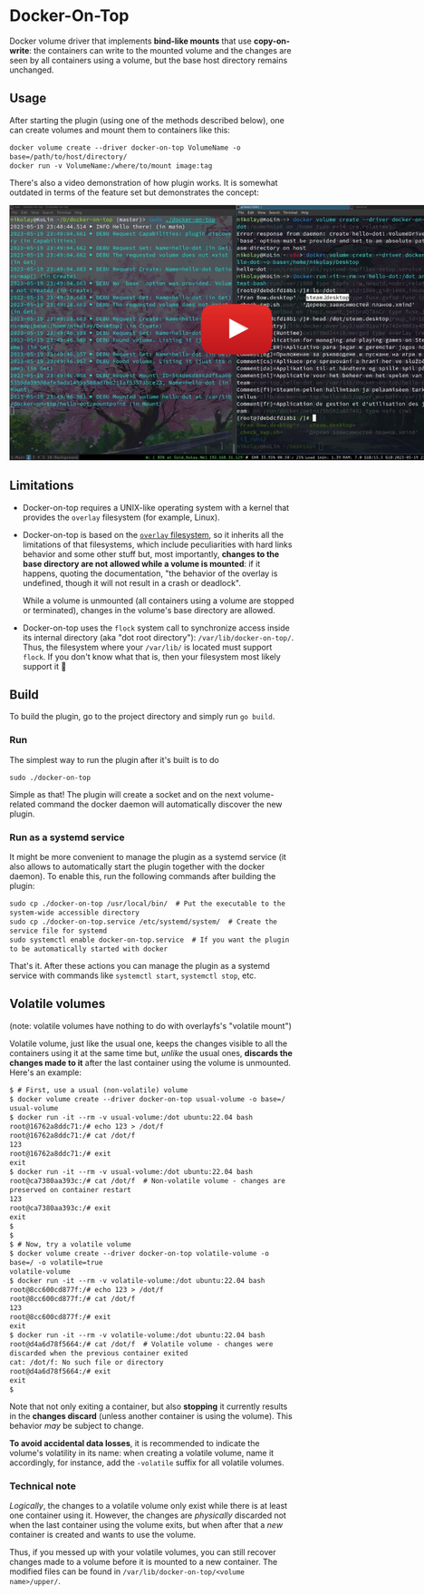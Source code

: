 # Docker-On-Top

Docker volume driver that implements **bind-like mounts** that use **copy-on-write**:
the containers can write to the mounted volume and the changes are seen by all containers
using a volume, but the base host directory remains unchanged.

## Usage

After starting the plugin (using one of the methods described below), one can create
volumes and mount them to containers like this:
```shell
docker volume create --driver docker-on-top VolumeName -o base=/path/to/host/directory/
docker run -v VolumeName:/where/to/mount image:tag
```

There's also a video demonstration of how plugin works. It is somewhat outdated in terms
of the feature set but demonstrates the concept:

<a href="https://youtu.be/tuk7p5kxliQ">
    <img src="images/demo_preview.jpg" style="max-width: 800px;"  alt="Video demonstration" />
</a>

## Limitations

-   Docker-on-top requires a UNIX-like operating system with a kernel that provides the
    `overlay` filesystem (for example, Linux).

-   Docker-on-top is based on the
    [`overlay` filesystem](https://www.kernel.org/doc/html/latest/filesystems/overlayfs.html),
    so it inherits all the limitations of that filesystems, which include peculiarities
    with hard links behavior and some other stuff but, most importantly, **changes to the
    base directory are not allowed while a volume is mounted**: if it happens, quoting the
    documentation, "the behavior of the overlay is undefined, though it will not result in
    a crash or deadlock".
    
    While a volume is unmounted (all containers using a volume are stopped or terminated),
    changes in the volume's base directory are allowed.

-   Docker-on-top uses the `flock` system call to synchronize access inside its internal
    directory (aka "dot root directory"): `/var/lib/docker-on-top/`. Thus, the filesystem
    where your `/var/lib/` is located must support `flock`. If you don't know what that is,
    then your filesystem most likely support it 🙂

## Build

To build the plugin, go to the project directory and simply run `go build`.

### Run

The simplest way to run the plugin after it's built is to do
```shell
sudo ./docker-on-top
```

Simple as that! The plugin will create a socket and on the next volume-related command
the docker daemon will automatically discover the new plugin.

### Run as a systemd service

It might be more convenient to manage the plugin as a systemd service (it also allows
to automatically start the plugin together with the docker daemon). To enable this,
run the following commands after building the plugin:
```shell
sudo cp ./docker-on-top /usr/local/bin/  # Put the executable to the system-wide accessible directory
sudo cp ./docker-on-top.service /etc/systemd/system/  # Create the service file for systemd
sudo systemctl enable docker-on-top.service  # If you want the plugin to be automatically started with docker
```

That's it. After these actions you can manage the plugin as a systemd service with
commands like `systemctl start`, `systemctl stop`, etc.

## Volatile volumes

(note: volatile volumes have nothing to do with overlayfs's "volatile mount")

Volatile volume, just like the usual one, keeps the changes visible to all the
containers using it at the same time but, _unlike_ the usual ones,
**discards the changes made to it** after the last container using the volume
is unmounted. Here's an example:

```
$ # First, use a usual (non-volatile) volume
$ docker volume create --driver docker-on-top usual-volume -o base=/
usual-volume
$ docker run -it --rm -v usual-volume:/dot ubuntu:22.04 bash
root@16762a8ddc71:/# echo 123 > /dot/f
root@16762a8ddc71:/# cat /dot/f
123
root@16762a8ddc71:/# exit
exit
$ docker run -it --rm -v usual-volume:/dot ubuntu:22.04 bash
root@ca7380aa393c:/# cat /dot/f  # Non-volatile volume - changes are preserved on container restart
123
root@ca7380aa393c:/# exit
exit
$ 
$ 
$ # Now, try a volatile volume
$ docker volume create --driver docker-on-top volatile-volume -o base=/ -o volatile=true
volatile-volume
$ docker run -it --rm -v volatile-volume:/dot ubuntu:22.04 bash
root@8cc600cd877f:/# echo 123 > /dot/f
root@8cc600cd877f:/# cat /dot/f
123
root@8cc600cd877f:/# exit
exit
$ docker run -it --rm -v volatile-volume:/dot ubuntu:22.04 bash
root@d4a6d78f5664:/# cat /dot/f  # Volatile volume - changes were discarded when the previous container exited
cat: /dot/f: No such file or directory
root@d4a6d78f5664:/# exit
exit
$
```

Note that not only exiting a container, but also **stopping** it currently results
in the **changes discard** (unless another container is using the volume). This
behavior _may_ be subject to change.

**To avoid accidental data losses**, it is recommended to indicate the volume's volatility
in its name: when creating a volatile volume, name it accordingly, for instance, add
the `-volatile` suffix for all volatile volumes.

### Technical note

_Logically_, the changes to a volatile volume only exist while there is at least one
container using it. However, the changes are _physically_ discarded not when the last
container using the volume exits, but when after that a _new_ container is created and
wants to use the volume.

Thus, if you messed up with your volatile volumes, you can still recover
changes made to a volume before it is mounted to a new container. The modified
files can be found in `/var/lib/docker-on-top/<volume name>/upper/`.
